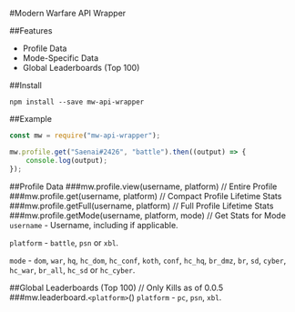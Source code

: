 #Modern Warfare API Wrapper

##Features
- Profile Data
- Mode-Specific Data
- Global Leaderboards (Top 100)

##Install

```npm install --save mw-api-wrapper```

##Example

```javascript
const mw = require("mw-api-wrapper");

mw.profile.get("Saenai#2426", "battle").then((output) => {
    console.log(output);
});
```

##Profile Data
###mw.profile.view(username, platform)          // Entire Profile
###mw.profile.get(username, platform)           // Compact Profile Lifetime Stats
###mw.profile.getFull(username, platform)       // Full Profile Lifetime Stats
###mw.profile.getMode(username, platform, mode) // Get Stats for Mode
`username` - Username, including if applicable.

`platform` - `battle`, `psn` or `xbl`.

`mode` - `dom`, `war`, `hq`, `hc_dom`, `hc_conf`, `koth`, `conf`, `hc_hq`, `br_dmz`, `br`, `sd`, `cyber`, `hc_war`, `br_all`, `hc_sd` or `hc_cyber`.

##Global Leaderboards (Top 100) // Only Kills as of 0.0.5
###mw.leaderboard.`<platform>`()
`platform` - `pc`, `psn`, `xbl`.


